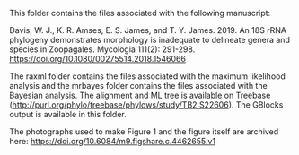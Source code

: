 This folder contains the files associated with the following manuscript:

Davis, W. J., K. R. Amses, E. S. James, and T. Y. James. 2019. An 18S rRNA phylogeny demonstrates morphology is inadequate to delineate genera and species in Zoopagales. Mycologia 111(2): 291-298. https://doi.org/10.1080/00275514.2018.1546066

The raxml folder contains the files associated with the maximum likelihood analysis and the mrbayes folder contains the files associated with the Bayesian analysis. The alignment and ML tree is available on Treebase (http://purl.org/phylo/treebase/phylows/study/TB2:S22606). The GBlocks output is available in this folder. 

The photographs used to make Figure 1 and the figure itself are archived here: https://doi.org/10.6084/m9.figshare.c.4462655.v1
